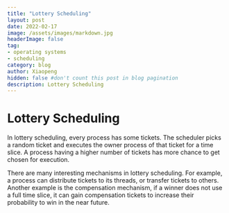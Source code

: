 ```yaml
---
title: "Lottery Scheduling"
layout: post
date: 2022-02-17
image: /assets/images/markdown.jpg
headerImage: false
tag:
- operating systems
- scheduling
category: blog
author: Xiaopeng
hidden: false #don't count this post in blog pagination
description: Lottery Scheduling
---
```



# Lottery Scheduling
In lottery scheduling, every process has some tickets. The scheduler picks a random ticket and executes the owner process of that ticket for a time slice. A process having a higher number of tickets has more chance to get chosen for execution.   

There are many interesting mechanisms in lottery scheduling. For example, a process can distribute tickets to its threads, or transfer tickets to others. Another example is the compensation mechanism, if a winner does not use a full time slice, it can gain compensation tickets to increase their probability to win in the near future.  
